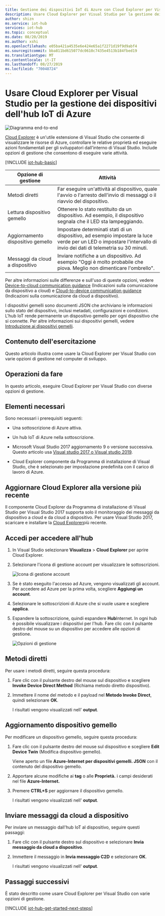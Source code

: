```yaml
---
title: Gestione dei dispositivi IoT di Azure con Cloud Explorer per Visual Studio | Microsoft Docs
description: Usare Cloud Explorer per Visual Studio per la gestione dei dispositivi dell'hub IoT di Azure, con opzioni di gestione come i metodi diretti e le proprietà desiderate in dispositivi gemelli.
author: shizn
ms.service: iot-hub
services: iot-hub
ms.topic: conceptual
ms.date: 08/20/2019
ms.author: xshi
ms.openlocfilehash: e05ba421a4535e6e424e65a1f2271d19f9d9abf4
ms.sourcegitcommit: bba811bd615077dc0610c7435e4513b184fbed19
ms.translationtype: MT
ms.contentlocale: it-IT
ms.lasthandoff: 08/27/2019
ms.locfileid: "70048724"
---
```

# <a name="use-cloud-explorer-for-visual-studio-for-azure-iot-hub-device-management"></a>Usare Cloud Explorer per Visual Studio per la gestione dei dispositivi dell'hub IoT di Azure

![Diagramma end-to-end](media/iot-hub-device-management-visual-studio/iot-e2e-simple.png)

[Cloud Explorer](https://marketplace.visualstudio.com/items?itemName=ms-azuretools.CloudExplorerForVS) è un'utile estensione di Visual Studio che consente di visualizzare le risorse di Azure, controllare le relative proprietà ed eseguire azioni fondamentali per gli sviluppatori dall'interno di Visual Studio. Include opzioni di gestione che consentono di eseguire varie attività.

[!INCLUDE [iot-hub-basic](../../includes/iot-hub-basic-whole.md)]

| Opzione di gestione          | Attività                    |
|----------------------------|--------------------------------|
| Metodi diretti             | Far eseguire un'attività al dispositivo, quale l'avvio o l'arresto dell'invio di messaggi o il riavvio del dispositivo.                                        |
| Lettura dispositivo gemello           | Ottenere lo stato restituito da un dispositivo. Ad esempio, il dispositivo segnala che il LED sta lampeggiando.                                    |
| Aggiornamento dispositivo gemello         | Impostare determinati stati di un dispositivo, ad esempio impostare la luce verde per un LED o impostare l'intervallo di invio dei dati di telemetria su 30 minuti.         |
| Messaggi da cloud a dispositivo   | Inviare notifiche a un dispositivo. Ad esempio "Oggi è molto probabile che piova. Meglio non dimenticare l'ombrello".              |

Per altre informazioni sulle differenze e sull'uso di queste opzioni, vedere [Device-to-cloud communication guidance](iot-hub-devguide-d2c-guidance.md) (Indicazioni sulla comunicazione da dispositivo a cloud) e [Cloud-to-device communication guidance](iot-hub-devguide-c2d-guidance.md) (Indicazioni sulla comunicazione da cloud a dispositivo).

I dispositivi gemelli sono documenti JSON che archiviano le informazioni sullo stato del dispositivo, inclusi metadati, configurazioni e condizioni. L'hub IoT rende permanente un dispositivo gemello per ogni dispositivo che si connette. Per altre informazioni sui dispositivi gemelli, vedere [Introduzione ai dispositivi gemelli](iot-hub-node-node-twin-getstarted.md).

## <a name="what-you-learn"></a>Contenuto dell'esercitazione

Questo articolo illustra come usare la Cloud Explorer per Visual Studio con varie opzioni di gestione nel computer di sviluppo.

## <a name="what-you-do"></a>Operazioni da fare

In questo articolo, eseguire Cloud Explorer per Visual Studio con diverse opzioni di gestione.

## <a name="what-you-need"></a>Elementi necessari

Sono necessari i prerequisiti seguenti:

- Una sottoscrizione di Azure attiva.

- Un hub IoT di Azure nella sottoscrizione.

- Microsoft Visual Studio 2017 aggiornamento 9 o versione successiva. Questo articolo usa [Visual studio 2017 o Visual studio 2019](https://www.visualstudio.com/vs/).

- Cloud Explorer componente da Programma di installazione di Visual Studio, che è selezionato per impostazione predefinita con il carico di lavoro di Azure.

## <a name="update-cloud-explorer-to-latest-version"></a>Aggiornare Cloud Explorer alla versione più recente

Il componente Cloud Explorer da Programma di installazione di Visual Studio per Visual Studio 2017 supporta solo il monitoraggio dei messaggi da dispositivo a cloud e da cloud a dispositivo. Per usare Visual Studio 2017, scaricare e installare la [Cloud Explorer](https://marketplace.visualstudio.com/items?itemName=ms-azuretools.CloudExplorerForVS)più recente.

## <a name="sign-in-to-access-your-hub"></a>Accedi per accedere all'hub

1. In Visual Studio selezionare **Visualizza** > **Cloud Explorer** per aprire Cloud Explorer.

1. Selezionare l'icona di gestione account per visualizzare le sottoscrizioni.

    ![Icona di gestione account](media/iot-hub-visual-studio-cloud-device-messaging/account-management-icon.png)

1. Se è stato eseguito l'accesso ad Azure, vengono visualizzati gli account. Per accedere ad Azure per la prima volta, scegliere **Aggiungi un account**.

1. Selezionare le sottoscrizioni di Azure che si vuole usare e scegliere **applica**.

1. Espandere la sottoscrizione, quindi espandere **Hub**Internet.  In ogni hub è possibile visualizzare i dispositivi per l'hub. Fare clic con il pulsante destro del mouse su un dispositivo per accedere alle opzioni di gestione.

    ![Opzioni di gestione](media/iot-hub-device-management-visual-studio/management-options-vs2019.png)

## <a name="direct-methods"></a>Metodi diretti

Per usare i metodi diretti, seguire questa procedura:

1. Fare clic con il pulsante destro del mouse sul dispositivo e scegliere **Invoke Device Direct Method** (Richiama metodo diretto dispositivo).

1. Immettere il nome del metodo e il payload nel **Metodo Invoke Direct**, quindi selezionare **OK**.

    I risultati vengono visualizzati nell' **output**.

## <a name="update-device-twin"></a>Aggiornamento dispositivo gemello

Per modificare un dispositivo gemello, seguire questa procedura:

1. Fare clic con il pulsante destro del mouse sul dispositivo e scegliere **Edit Device Twin** (Modifica dispositivo gemello).

   Viene aperto un file **Azure-Internet per dispositivi gemelli. JSON** con il contenuto del dispositivo gemello.

1. Apportare alcune modifiche ai **tag** o alle **Proprietà.** i campi desiderati nel file **Azure-Internet.**

1. Premere **CTRL+S** per aggiornare il dispositivo gemello.

   I risultati vengono visualizzati nell' **output**.

## <a name="send-cloud-to-device-messages"></a>Inviare messaggi da cloud a dispositivo

Per inviare un messaggio dall'hub IoT al dispositivo, seguire questi passaggi:

1. Fare clic con il pulsante destro sul dispositivo e selezionare **Invia messaggio da cloud a dispositivo**.

1. Immettere il messaggio in **Invia messaggio C2D** e selezionare **OK**.

   I risultati vengono visualizzati nell' **output**.

## <a name="next-steps"></a>Passaggi successivi

È stato descritto come usare Cloud Explorer per Visual Studio con varie opzioni di gestione.

[!INCLUDE [iot-hub-get-started-next-steps](../../includes/iot-hub-get-started-next-steps.md)]
